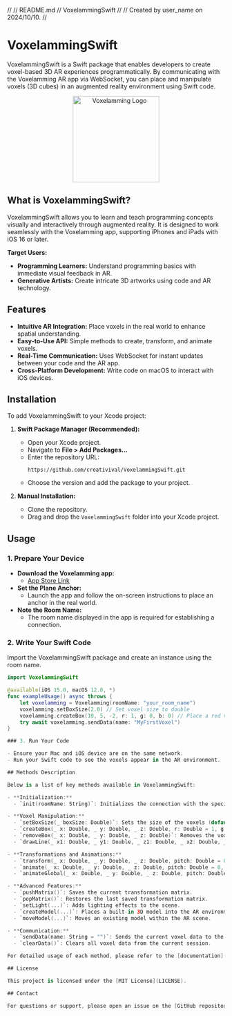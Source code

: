 //
//  README.md
//  VoxelammingSwift
//
//  Created by user_name on 2024/10/10.
//

# VoxelammingSwift

VoxelammingSwift is a Swift package that enables developers to create voxel-based 3D AR experiences programmatically. By communicating with the Voxelamming AR app via WebSocket, you can place and manipulate voxels (3D cubes) in an augmented reality environment using Swift code.

<p align="center">
  <img src="https://creativival.github.io/voxelamming/image/voxelamming_icon.png" alt="Voxelamming Logo" width="200"/>
</p>

## What is VoxelammingSwift?

VoxelammingSwift allows you to learn and teach programming concepts visually and interactively through augmented reality. It is designed to work seamlessly with the Voxelamming app, supporting iPhones and iPads with iOS 16 or later.

**Target Users:**

- **Programming Learners:** Understand programming basics with immediate visual feedback in AR.
- **Generative Artists:** Create intricate 3D artworks using code and AR technology.

## Features

- **Intuitive AR Integration:** Place voxels in the real world to enhance spatial understanding.
- **Easy-to-Use API:** Simple methods to create, transform, and animate voxels.
- **Real-Time Communication:** Uses WebSocket for instant updates between your code and the AR app.
- **Cross-Platform Development:** Write code on macOS to interact with iOS devices.

## Installation

To add VoxelammingSwift to your Xcode project:

1. **Swift Package Manager (Recommended):**

   - Open your Xcode project.
   - Navigate to **File > Add Packages...**
   - Enter the repository URL:
     ```
     https://github.com/creativival/VoxelammingSwift.git
     ```
   - Choose the version and add the package to your project.

2. **Manual Installation:**

   - Clone the repository.
   - Drag and drop the `VoxelammingSwift` folder into your Xcode project.

## Usage

### 1. Prepare Your Device

- **Download the Voxelamming app:**
  - [App Store Link](https://apps.apple.com/jp/app/ボクセラミング/id6451427658?itsct=apps_box_link&itscg=30200)
- **Set the Plane Anchor:**
  - Launch the app and follow the on-screen instructions to place an anchor in the real world.
- **Note the Room Name:**
  - The room name displayed in the app is required for establishing a connection.

### 2. Write Your Swift Code

Import the VoxelammingSwift package and create an instance using the room name.

```swift
import VoxelammingSwift

@available(iOS 15.0, macOS 12.0, *)
func exampleUsage() async throws {
    let voxelamming = Voxelamming(roomName: "your_room_name")
    voxelamming.setBoxSize(2.0) // Set voxel size to double
    voxelamming.createBox(10, 5, -2, r: 1, g: 0, b: 0) // Place a red voxel
    try await voxelamming.sendData(name: "MyFirstVoxel")
}

### 3. Run Your Code

- Ensure your Mac and iOS device are on the same network.
- Run your Swift code to see the voxels appear in the AR environment.

## Methods Description

Below is a list of key methods available in VoxelammingSwift:

- **Initialization:**
  - `init(roomName: String)`: Initializes the connection with the specified room name.

- **Voxel Manipulation:**
  - `setBoxSize(_ boxSize: Double)`: Sets the size of the voxels (default is `1.0`).
  - `createBox(_ x: Double, _ y: Double, _ z: Double, r: Double = 1, g: Double = 1, b: Double = 1, alpha: Double = 1, texture: String = "")`: Places a voxel at the specified coordinates with the given color or texture.
  - `removeBox(_ x: Double, _ y: Double, _ z: Double)`: Removes the voxel at the specified coordinates.
  - `drawLine(_ x1: Double, _ y1: Double, _ z1: Double, _ x2: Double, _ y2: Double, _ z2: Double, r: Double = 1, g: Double = 1, b: Double = 1, alpha: Double = 1)`: Draws a line between two points using voxels.

- **Transformations and Animations:**
  - `transform(_ x: Double, _ y: Double, _ z: Double, pitch: Double = 0, yaw: Double = 0, roll: Double = 0)`: Translates and rotates the coordinate system.
  - `animate(_ x: Double, _ y: Double, _ z: Double, pitch: Double = 0, yaw: Double = 0, roll: Double = 0, scale: Double = 1, interval: Double = 10)`: Animates voxels with the specified parameters.
  - `animateGlobal(_ x: Double, _ y: Double, _ z: Double, pitch: Double = 0, yaw: Double = 0, roll: Double = 0, scale: Double = 1, interval: Double = 10)`: Applies animation globally to all voxels.

- **Advanced Features:**
  - `pushMatrix()`: Saves the current transformation matrix.
  - `popMatrix()`: Restores the last saved transformation matrix.
  - `setLight(...)`: Adds lighting effects to the scene.
  - `createModel(...)`: Places a built-in 3D model into the AR environment.
  - `moveModel(...)`: Moves an existing model within the AR scene.

- **Communication:**
  - `sendData(name: String = "")`: Sends the current voxel data to the Voxelamming app. Optionally, provide a `name` to save the state.
  - `clearData()`: Clears all voxel data from the current session.

For detailed usage of each method, please refer to the [documentation](#).

## License

This project is licensed under the [MIT License](LICENSE).

## Contact

For questions or support, please open an issue on the [GitHub repository](https://github.com/creativival/VoxelammingSwift/issues).
